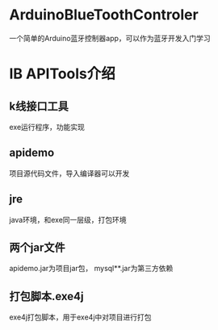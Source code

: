 # ArduinoBlueToothControler
一个简单的Arduino蓝牙控制器app，可以作为蓝牙开发入门学习
# IB APITools介绍
## k线接口工具
exe运行程序，功能实现<br>
## apidemo
项目源代码文件，导入编译器可以开发<br>
## jre
java环境，和exe同一层级，打包环境<br>
## 两个jar文件
apidemo.jar为项目jar包，
mysql**.jar为第三方依赖<br>
## 打包脚本.exe4j
exe4j打包脚本，用于exe4j中对项目进行打包<br>
